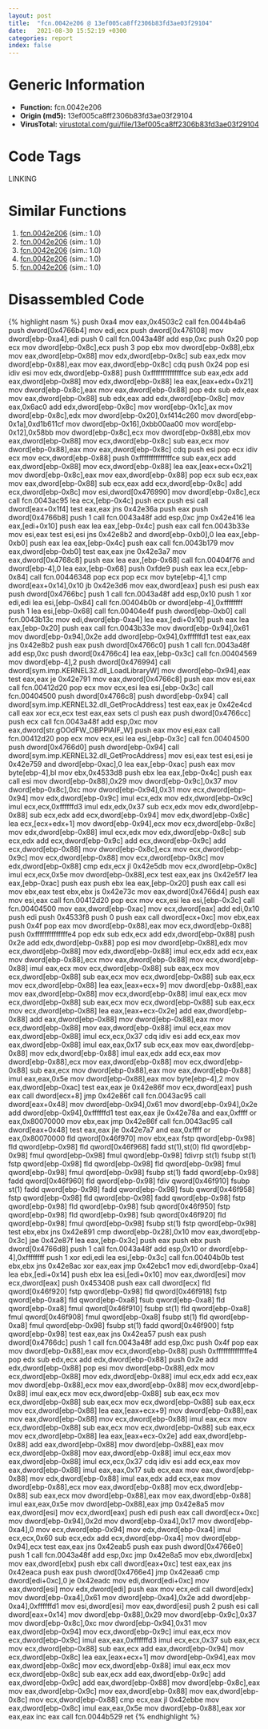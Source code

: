 ```yaml
---
layout: post
title:  "fcn.0042e206 @ 13ef005ca8ff2306b83fd3ae03f29104"
date:   2021-08-30 15:52:19 +0300
categories: report
index: false
---
```


# Generic Information
- **Function:** fcn.0042e206
- **Origin (md5):** 13ef005ca8ff2306b83fd3ae03f29104
- **VirusTotal:** [virustotal.com/gui/file/13ef005ca8ff2306b83fd3ae03f29104][virustotal_ref]

# Code Tags
<span class="tag" id="LINKING">LINKING</span>


# Similar Functions

1. [fcn.0042e206][similar_1_ref] (sim.: 1.0)
2. [fcn.0042e206][similar_2_ref] (sim.: 1.0)
3. [fcn.0042e206][similar_3_ref] (sim.: 1.0)
4. [fcn.0042e206][similar_4_ref] (sim.: 1.0)
5. [fcn.0042e206][similar_5_ref] (sim.: 1.0)


# Disassembled Code

{% highlight nasm %}
push 0xa4
mov eax,0x4503c2
call fcn.0044b4a6
push dword[0x4766b4]
mov edi,ecx
push dword[0x476108]
mov dword[ebp-0xa4],edi
push 0
call fcn.0043a48f
add esp,0xc
push 0x20
pop ecx
mov dword[ebp-0x8c],ecx
push 3
pop ebx
mov dword[ebp-0x88],ebx
mov eax,dword[ebp-0x88]
mov edx,dword[ebp-0x8c]
sub eax,edx
mov dword[ebp-0x88],eax
mov eax,dword[ebp-0x8c]
cdq
push 0x24
pop esi
idiv esi
mov edx,dword[ebp-0x88]
push 0xffffffffffffffce
sub eax,edx
add eax,dword[ebp-0x88]
mov edx,dword[ebp-0x88]
lea eax,[eax+edx+0x21]
mov dword[ebp-0x8c],eax
mov eax,dword[ebp-0x88]
pop edx
sub edx,eax
mov eax,dword[ebp-0x88]
sub edx,eax
add edx,dword[ebp-0x8c]
mov eax,0x6ac0
add edx,dword[ebp-0x8c]
mov word[ebp-0x1c],ax
mov dword[ebp-0x8c],edx
mov dword[ebp-0x20],0xf414c260
mov dword[ebp-0x1a],0xd1b611cf
mov dword[ebp-0x16],0xbb00aa00
mov word[ebp-0x12],0x58bb
mov dword[ebp-0x8c],ecx
mov dword[ebp-0x88],ebx
mov eax,dword[ebp-0x88]
mov ecx,dword[ebp-0x8c]
sub eax,ecx
mov dword[ebp-0x88],eax
mov eax,dword[ebp-0x8c]
cdq
push esi
pop ecx
idiv ecx
mov ecx,dword[ebp-0x88]
push 0xffffffffffffffce
sub eax,ecx
add eax,dword[ebp-0x88]
mov ecx,dword[ebp-0x88]
lea eax,[eax+ecx+0x21]
mov dword[ebp-0x8c],eax
mov eax,dword[ebp-0x88]
pop ecx
sub ecx,eax
mov eax,dword[ebp-0x88]
sub ecx,eax
add ecx,dword[ebp-0x8c]
add ecx,dword[ebp-0x8c]
mov esi,dword[0x476990]
mov dword[ebp-0x8c],ecx
call fcn.0043ac95
lea ecx,[ebp-0x4c]
push ecx
push esi
call dword[eax+0x1f4]
test eax,eax
jns 0x42e36a
push eax
push dword[0x4766b8]
push 1
call fcn.0043a48f
add esp,0xc
jmp 0x42e416
lea eax,[edi+0x10]
push eax
lea eax,[ebp-0x4c]
push eax
call fcn.0043b33e
mov esi,eax
test esi,esi
jns 0x42e8b2
and dword[ebp-0xb0],0
lea eax,[ebp-0xb0]
push eax
lea eax,[ebp-0x4c]
push eax
call fcn.0043b179
mov eax,dword[ebp-0xb0]
test eax,eax
jne 0x42e3a7
mov eax,dword[0x4768c8]
push eax
lea eax,[ebp-0x68]
call fcn.00404f76
and dword[ebp-4],0
lea eax,[ebp-0x68]
push 0xfde9
push eax
lea ecx,[ebp-0x84]
call fcn.00446348
pop ecx
pop ecx
mov byte[ebp-4],1
cmp dword[eax+0x14],0x10
jb 0x42e3d6
mov eax,dword[eax]
push esi
push eax
push dword[0x4766bc]
push 1
call fcn.0043a48f
add esp,0x10
push 1
xor edi,edi
lea esi,[ebp-0x84]
call fcn.00404b0b
or dword[ebp-4],0xffffffff
push 1
lea esi,[ebp-0x68]
call fcn.00404e4f
push dword[ebp-0xb0]
call fcn.0043b13c
mov edi,dword[ebp-0xa4]
lea eax,[edi+0x10]
push eax
lea eax,[ebp-0x20]
push eax
call fcn.0043b33e
mov dword[ebp-0x94],0x61
mov dword[ebp-0x94],0x2e
add dword[ebp-0x94],0xffffffd1
test eax,eax
jns 0x42e8b2
push eax
push dword[0x4766c0]
push 1
call fcn.0043a48f
add esp,0xc
push dword[0x4766c4]
lea eax,[ebp-0x3c]
call fcn.00404569
mov dword[ebp-4],2
push dword[0x476994]
call dword[sym.imp.KERNEL32.dll_LoadLibraryW]
mov dword[ebp-0x94],eax
test eax,eax
je 0x42e791
mov eax,dword[0x4766c8]
push eax
mov esi,eax
call fcn.00412d20
pop ecx
mov ecx,esi
lea esi,[ebp-0x3c]
call fcn.00404500
push dword[0x4766c8]
push dword[ebp-0x94]
call dword[sym.imp.KERNEL32.dll_GetProcAddress]
test eax,eax
je 0x42e4cd
call eax
xor ecx,ecx
test eax,eax
sets cl
push eax
push dword[0x4766cc]
push ecx
call fcn.0043a48f
add esp,0xc
mov eax,dword[str.gOOdFW_OBPPlAIF_W]
push eax
mov esi,eax
call fcn.00412d20
pop ecx
mov ecx,esi
lea esi,[ebp-0x3c]
call fcn.00404500
push dword[0x4766d0]
push dword[ebp-0x94]
call dword[sym.imp.KERNEL32.dll_GetProcAddress]
mov esi,eax
test esi,esi
je 0x42e759
and dword[ebp-0xac],0
lea eax,[ebp-0xac]
push eax
mov byte[ebp-4],bl
mov ebx,0x4533d8
push ebx
lea eax,[ebp-0x4c]
push eax
call esi
mov dword[ebp-0x88],0x29
mov dword[ebp-0x9c],0x37
mov dword[ebp-0x8c],0xc
mov dword[ebp-0x94],0x31
mov ecx,dword[ebp-0x94]
mov edx,dword[ebp-0x9c]
imul ecx,edx
mov edx,dword[ebp-0x9c]
imul ecx,ecx,0xffffffd3
imul edx,edx,0x37
sub ecx,edx
mov edx,dword[ebp-0x88]
sub ecx,edx
add ecx,dword[ebp-0x94]
mov edx,dword[ebp-0x8c]
lea ecx,[ecx+edx+1]
mov dword[ebp-0x94],ecx
mov ecx,dword[ebp-0x8c]
mov edx,dword[ebp-0x88]
imul ecx,edx
mov edx,dword[ebp-0x8c]
sub ecx,edx
add ecx,dword[ebp-0x9c]
add ecx,dword[ebp-0x9c]
add ecx,dword[ebp-0x88]
mov dword[ebp-0x8c],ecx
mov ecx,dword[ebp-0x9c]
mov ecx,dword[ebp-0x88]
mov ecx,dword[ebp-0x8c]
mov edx,dword[ebp-0x88]
cmp edx,ecx
jl 0x42e5db
mov ecx,dword[ebp-0x8c]
imul ecx,ecx,0x5e
mov dword[ebp-0x88],ecx
test eax,eax
jns 0x42e5f7
lea eax,[ebp-0xac]
push eax
push ebx
lea eax,[ebp-0x20]
push eax
call esi
mov ebx,eax
test ebx,ebx
js 0x42e73c
mov eax,dword[0x4766d4]
push eax
mov esi,eax
call fcn.00412d20
pop ecx
mov ecx,esi
lea esi,[ebp-0x3c]
call fcn.00404500
mov eax,dword[ebp-0xac]
mov ecx,dword[eax]
add edi,0x10
push edi
push 0x4533f8
push 0
push eax
call dword[ecx+0xc]
mov ebx,eax
push 0x4f
pop eax
mov dword[ebp-0x88],eax
mov ecx,dword[ebp-0x88]
push 0xffffffffffffffe4
pop edx
sub edx,ecx
add edx,dword[ebp-0x88]
push 0x2e
add edx,dword[ebp-0x88]
pop esi
mov dword[ebp-0x88],edx
mov ecx,dword[ebp-0x88]
mov edx,dword[ebp-0x88]
imul ecx,edx
add ecx,eax
mov dword[ebp-0x88],ecx
mov eax,dword[ebp-0x88]
mov ecx,dword[ebp-0x88]
imul eax,ecx
mov ecx,dword[ebp-0x88]
sub eax,ecx
mov ecx,dword[ebp-0x88]
sub eax,ecx
mov ecx,dword[ebp-0x88]
sub eax,ecx
mov ecx,dword[ebp-0x88]
lea eax,[eax+ecx+9]
mov dword[ebp-0x88],eax
mov eax,dword[ebp-0x88]
mov ecx,dword[ebp-0x88]
imul eax,ecx
mov ecx,dword[ebp-0x88]
sub eax,ecx
mov ecx,dword[ebp-0x88]
sub eax,ecx
mov ecx,dword[ebp-0x88]
lea eax,[eax+ecx-0x2e]
add eax,dword[ebp-0x88]
add eax,dword[ebp-0x88]
mov dword[ebp-0x88],eax
mov ecx,dword[ebp-0x88]
mov eax,dword[ebp-0x88]
imul ecx,eax
mov eax,dword[ebp-0x88]
imul ecx,ecx,0x37
cdq
idiv esi
add ecx,eax
mov eax,dword[ebp-0x88]
imul eax,eax,0x17
sub ecx,eax
mov eax,dword[ebp-0x88]
mov edx,dword[ebp-0x88]
imul eax,edx
add ecx,eax
mov dword[ebp-0x88],ecx
mov eax,dword[ebp-0x88]
mov ecx,dword[ebp-0x88]
sub eax,ecx
mov dword[ebp-0x88],eax
mov eax,dword[ebp-0x88]
imul eax,eax,0x5e
mov dword[ebp-0x88],eax
mov byte[ebp-4],2
mov eax,dword[ebp-0xac]
test eax,eax
je 0x42e86f
mov ecx,dword[eax]
push eax
call dword[ecx+8]
jmp 0x42e86f
call fcn.0043ac95
call dword[eax+0x48]
mov dword[ebp-0x94],0x61
mov dword[ebp-0x94],0x2e
add dword[ebp-0x94],0xffffffd1
test eax,eax
jle 0x42e78a
and eax,0xffff
or eax,0x80070000
mov ebx,eax
jmp 0x42e86f
call fcn.0043ac95
call dword[eax+0x48]
test eax,eax
jle 0x42e7a7
and eax,0xffff
or eax,0x80070000
fld qword[0x46f970]
mov ebx,eax
fstp qword[ebp-0x98]
fld qword[ebp-0x98]
fld qword[0x46f968]
fadd st(1),st(0)
fld qword[ebp-0x98]
fmul qword[ebp-0x98]
fmul qword[ebp-0x98]
fdivrp st(1)
fsubp st(1)
fstp qword[ebp-0x98]
fld qword[ebp-0x98]
fld qword[ebp-0x98]
fmul qword[ebp-0x98]
fmul qword[ebp-0x98]
fsubp st(1)
fadd qword[ebp-0x98]
fadd qword[0x46f960]
fld qword[ebp-0x98]
fdiv qword[0x46f910]
fsubp st(1)
fadd qword[ebp-0x98]
fadd qword[ebp-0x98]
fsub qword[0x46f958]
fstp qword[ebp-0x98]
fld qword[ebp-0x98]
fadd qword[ebp-0x98]
fstp qword[ebp-0x98]
fld qword[ebp-0x98]
fsub qword[0x46f950]
fstp qword[ebp-0x98]
fld qword[ebp-0x98]
fsub qword[0x46f920]
fld qword[ebp-0x98]
fmul qword[ebp-0x98]
fsubp st(1)
fstp qword[ebp-0x98]
test ebx,ebx
jns 0x42e891
cmp dword[ebp-0x28],0x10
mov eax,dword[ebp-0x3c]
jae 0x42e87f
lea eax,[ebp-0x3c]
push eax
push ebx
push dword[0x4766d8]
push 1
call fcn.0043a48f
add esp,0x10
or dword[ebp-4],0xffffffff
push 1
xor edi,edi
lea esi,[ebp-0x3c]
call fcn.00404b0b
test ebx,ebx
jns 0x42e8ac
xor eax,eax
jmp 0x42ebc1
mov edi,dword[ebp-0xa4]
lea ebx,[edi+0x14]
push ebx
lea esi,[edi+0x10]
mov eax,dword[esi]
mov ecx,dword[eax]
push 0x453408
push eax
call dword[ecx]
fld qword[0x46f920]
fstp qword[ebp-0x98]
fld qword[0x46f918]
fstp qword[ebp-0xa8]
fld qword[ebp-0xa8]
fsub qword[ebp-0xa8]
fld qword[ebp-0xa8]
fmul qword[0x46f910]
fsubp st(1)
fld qword[ebp-0xa8]
fmul qword[0x46f908]
fmul qword[ebp-0xa8]
fsubp st(1)
fld qword[ebp-0xa8]
fmul qword[ebp-0x98]
fsubp st(1)
fadd qword[0x46f900]
fstp qword[ebp-0x98]
test eax,eax
jns 0x42ea57
push eax
push dword[0x4766dc]
push 1
call fcn.0043a48f
add esp,0xc
push 0x4f
pop eax
mov dword[ebp-0x88],eax
mov ecx,dword[ebp-0x88]
push 0xffffffffffffffe4
pop edx
sub edx,ecx
add edx,dword[ebp-0x88]
push 0x2e
add edx,dword[ebp-0x88]
pop esi
mov dword[ebp-0x88],edx
mov ecx,dword[ebp-0x88]
mov edx,dword[ebp-0x88]
imul ecx,edx
add ecx,eax
mov dword[ebp-0x88],ecx
mov eax,dword[ebp-0x88]
mov ecx,dword[ebp-0x88]
imul eax,ecx
mov ecx,dword[ebp-0x88]
sub eax,ecx
mov ecx,dword[ebp-0x88]
sub eax,ecx
mov ecx,dword[ebp-0x88]
sub eax,ecx
mov ecx,dword[ebp-0x88]
lea eax,[eax+ecx+9]
mov dword[ebp-0x88],eax
mov eax,dword[ebp-0x88]
mov ecx,dword[ebp-0x88]
imul eax,ecx
mov ecx,dword[ebp-0x88]
sub eax,ecx
mov ecx,dword[ebp-0x88]
sub eax,ecx
mov ecx,dword[ebp-0x88]
lea eax,[eax+ecx-0x2e]
add eax,dword[ebp-0x88]
add eax,dword[ebp-0x88]
mov dword[ebp-0x88],eax
mov ecx,dword[ebp-0x88]
mov eax,dword[ebp-0x88]
imul ecx,eax
mov eax,dword[ebp-0x88]
imul ecx,ecx,0x37
cdq
idiv esi
add ecx,eax
mov eax,dword[ebp-0x88]
imul eax,eax,0x17
sub ecx,eax
mov eax,dword[ebp-0x88]
mov edx,dword[ebp-0x88]
imul eax,edx
add ecx,eax
mov dword[ebp-0x88],ecx
mov eax,dword[ebp-0x88]
mov ecx,dword[ebp-0x88]
sub eax,ecx
mov dword[ebp-0x88],eax
mov eax,dword[ebp-0x88]
imul eax,eax,0x5e
mov dword[ebp-0x88],eax
jmp 0x42e8a5
mov eax,dword[esi]
mov ecx,dword[eax]
push edi
push eax
call dword[ecx+0xc]
mov dword[ebp-0x94],0x2d
mov dword[ebp-0xa4],0x17
mov dword[ebp-0xa4],0
mov ecx,dword[ebp-0x94]
mov edx,dword[ebp-0xa4]
imul ecx,ecx,0x60
sub ecx,edx
add ecx,dword[ebp-0xa4]
mov dword[ebp-0x94],ecx
test eax,eax
jns 0x42eab5
push eax
push dword[0x4766e0]
push 1
call fcn.0043a48f
add esp,0xc
jmp 0x42e8a5
mov ebx,dword[ebx]
mov eax,dword[ebx]
push ebx
call dword[eax+0xc]
test eax,eax
jns 0x42eaca
push eax
push dword[0x4766e4]
jmp 0x42eaa6
cmp dword[edi+0xc],0
je 0x42eadc
mov edi,dword[edi+0xc]
mov eax,dword[esi]
mov edx,dword[edi]
push eax
mov ecx,edi
call dword[edx]
mov dword[ebp-0xa4],0x61
mov dword[ebp-0xa4],0x2e
add dword[ebp-0xa4],0xffffffd1
mov esi,dword[esi]
mov eax,dword[esi]
push 2
push esi
call dword[eax+0x14]
mov dword[ebp-0x88],0x29
mov dword[ebp-0x9c],0x37
mov dword[ebp-0x8c],0xc
mov dword[ebp-0x94],0x31
mov eax,dword[ebp-0x94]
mov ecx,dword[ebp-0x9c]
imul eax,ecx
mov ecx,dword[ebp-0x9c]
imul eax,eax,0xffffffd3
imul ecx,ecx,0x37
sub eax,ecx
mov ecx,dword[ebp-0x88]
sub eax,ecx
add eax,dword[ebp-0x94]
mov ecx,dword[ebp-0x8c]
lea eax,[eax+ecx+1]
mov dword[ebp-0x94],eax
mov eax,dword[ebp-0x8c]
mov ecx,dword[ebp-0x88]
imul eax,ecx
mov ecx,dword[ebp-0x8c]
sub eax,ecx
add eax,dword[ebp-0x9c]
add eax,dword[ebp-0x9c]
add eax,dword[ebp-0x88]
mov dword[ebp-0x8c],eax
mov eax,dword[ebp-0x9c]
mov eax,dword[ebp-0x88]
mov eax,dword[ebp-0x8c]
mov ecx,dword[ebp-0x88]
cmp ecx,eax
jl 0x42ebbe
mov eax,dword[ebp-0x8c]
imul eax,eax,0x5e
mov dword[ebp-0x88],eax
xor eax,eax
inc eax
call fcn.0044b529
ret
{% endhighlight %}


[similar_1_ref]: /report/fcn.0042e206@3aa98225e51cbcae2d334c8b6b4ed9fd
[similar_2_ref]: /report/fcn.0042e206@5ee3fd17c9a95f310f59023fc9b4737e
[similar_3_ref]: /report/fcn.0042e206@3d7f25d788af3e7f7707a736ac852465
[similar_4_ref]: /report/fcn.0042e206@b49682c7791beec133296706671e7cb3
[similar_5_ref]: /report/fcn.0042e206@4e3033826014f003be2266887761c806
[virustotal_ref]: https://www.virustotal.com/gui/file/13ef005ca8ff2306b83fd3ae03f29104